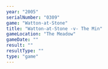 ```yaml
---
year: "2005"
serialNumber: "0309" 
game: "Watton-at-Stone"
title: "Watton-at-Stone -v- The Min"
gameLocation: "The Meadow"
gameDate: ""
result: ""
resultType: ""
type: "game"
---
```


